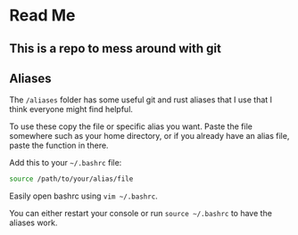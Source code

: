 # Read Me
## This is a repo to mess around with git
## Aliases
The `/aliases` folder has some useful git and rust aliases that I use that I think everyone might find helpful.

To use these copy the file or specific alias you want. Paste the file somewhere such as your home directory, or if you already have an alias file, paste the function in there. 

Add this to your `~/.bashrc` file:
```sh
source /path/to/your/alias/file
```
Easily open bashrc using `vim ~/.bashrc`.

You can either restart your console or run `source ~/.bashrc` to have the aliases work.